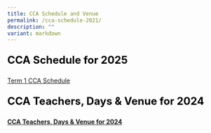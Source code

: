 ```yaml
---
title: CCA Schedule and Venue
permalink: /cca-schedule-2021/
description: ""
variant: markdown
---
```

<p style="font-size: 24px; color: black; font-weight: bold;">CCA Schedule for 2025</p>


[Term 1 CCA Schedule](https://drive.google.com/file/d/11zBRPr49NVwFnp9hygTYh32xB0opwEyi/view?usp=sharing)





<p style="font-size: 24px; color: black; font-weight: bold;">CCA Teachers, Days &amp; Venue for 2024</p>

**[CCA Teachers, Days &amp; Venue for 2024](https://drive.google.com/file/d/1xbCfWQ8DXtOtHA_kxMDNsrvtwjunpyXN/view?usp=drive_link)**
